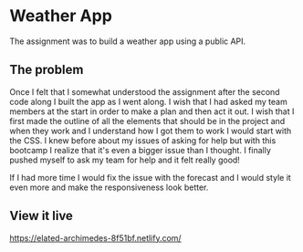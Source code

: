 # Weather App

The assignment was to build a weather app using a public API. 

## The problem


Once I felt that I somewhat understood the assignment after the second code along I built the app as I went along. I wish that I had asked my team members at the start in order to make a plan and then act it out. I wish that I first made the outline of all the elements that should be in the project and when they work and I understand how I got them to work I would start with the CSS. I knew before about my issues of asking for help but with this bootcamp I realize that it's even a bigger issue than I thought. I finally pushed myself to ask my team for help and it felt really good! 

If I had more time I would fix the issue with the forecast and I would style it even more and make the responsiveness look better. 

## View it live

https://elated-archimedes-8f51bf.netlify.com/




